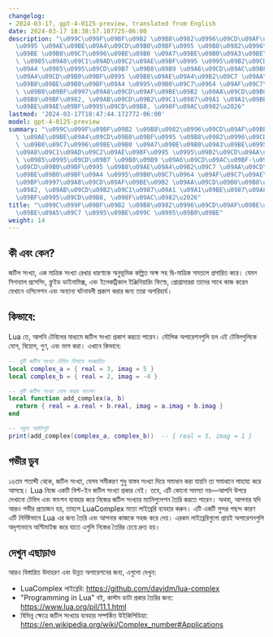 ```yaml
---
changelog:
- 2024-03-17, gpt-4-0125-preview, translated from English
date: 2024-03-17 18:38:57.107725-06:00
description: "\u099C\u099F\u09BF\u09B2 \u09B8\u0982\u0996\u09CD\u09AF\u09BE, \u098F\
  \u0995 \u09AE\u09BE\u09A4\u09CD\u09B0\u09BF\u0995 \u09B8\u0982\u0996\u09CD\u09AF\
  \u09BE \u09B0\u09C7\u0996\u09BE\u09B0 \u09A7\u09BE\u09B0\u09A3\u09BE\u0995\u09C7\
  \ \u0985\u09A8\u09C1\u09AD\u09C2\u09AE\u09BF\u0995 \u0995\u09B2\u09CD\u09AA\u09BF\
  \u09A4 \u0985\u0995\u09CD\u09B7 \u09B8\u09B9 \u09A6\u09CD\u09AC\u09BF-\u09AE\u09BE\
  \u09A4\u09CD\u09B0\u09BF\u0995 \u09B8\u09AE\u09A4\u09B2\u09C7 \u09AA\u09CD\u09B0\
  \u09B8\u09BE\u09B0\u09BF\u09A4 \u0995\u09B0\u09C7\u0964 \u09AF\u09C7\u09AE\u09A8\
  \ \u09B8\u09BF\u0997\u09A8\u09CD\u09AF\u09BE\u09B2 \u09AA\u09CD\u09B0\u09B8\u09C7\
  \u09B8\u09BF\u0982, \u09AB\u09CD\u09B2\u09C1\u0987\u09A1 \u09A1\u09BE\u0987\u09A8\
  \u09BE\u09AE\u09BF\u0995\u09CD\u09B8, \u098F\u09AC\u0982\u2026"
lastmod: '2024-03-17T18:47:44.172772-06:00'
model: gpt-4-0125-preview
summary: "\u099C\u099F\u09BF\u09B2 \u09B8\u0982\u0996\u09CD\u09AF\u09BE, \u098F\u0995\
  \ \u09AE\u09BE\u09A4\u09CD\u09B0\u09BF\u0995 \u09B8\u0982\u0996\u09CD\u09AF\u09BE\
  \ \u09B0\u09C7\u0996\u09BE\u09B0 \u09A7\u09BE\u09B0\u09A3\u09BE\u0995\u09C7 \u0985\
  \u09A8\u09C1\u09AD\u09C2\u09AE\u09BF\u0995 \u0995\u09B2\u09CD\u09AA\u09BF\u09A4\
  \ \u0985\u0995\u09CD\u09B7 \u09B8\u09B9 \u09A6\u09CD\u09AC\u09BF-\u09AE\u09BE\u09A4\
  \u09CD\u09B0\u09BF\u0995 \u09B8\u09AE\u09A4\u09B2\u09C7 \u09AA\u09CD\u09B0\u09B8\
  \u09BE\u09B0\u09BF\u09A4 \u0995\u09B0\u09C7\u0964 \u09AF\u09C7\u09AE\u09A8 \u09B8\
  \u09BF\u0997\u09A8\u09CD\u09AF\u09BE\u09B2 \u09AA\u09CD\u09B0\u09B8\u09C7\u09B8\u09BF\
  \u0982, \u09AB\u09CD\u09B2\u09C1\u0987\u09A1 \u09A1\u09BE\u0987\u09A8\u09BE\u09AE\
  \u09BF\u0995\u09CD\u09B8, \u098F\u09AC\u0982\u2026"
title: "\u099C\u099F\u09BF\u09B2 \u09B8\u0982\u0996\u09CD\u09AF\u09BE\u09B0 \u09B8\
  \u09BE\u09A5\u09C7 \u0995\u09BE\u099C \u0995\u09B0\u09BE"
weight: 14
---
```


## কী এবং কেন?

জটিল সংখ্যা, এক মাত্রিক সংখ্যা রেখার ধারণাকে অনুভূমিক কল্পিত অক্ষ সহ দ্বি-মাত্রিক সমতলে প্রসারিত করে। যেমন সিগন্যাল প্রসেসিং, ফ্লুইড ডাইনামিক্স, এবং ইলেকট্রিকাল ইঞ্জিনিয়ারিং ফিল্ডে, প্রোগ্রামাররা তাদের সাথে কাজ করেন যেখানে ওসিলেশন এবং অন্যান্য ঘটনাবলী প্রকাশ করার জন্য তারা অপরিহার্য।

## কিভাবে:
Lua তে, আপনি টেবিলের মাধ্যমে জটিল সংখ্যা প্রকাশ করতে পারেন। মৌলিক অপারেশনগুলি হল এই টেবিলগুলিকে যোগ, বিয়োগ, গুণ, এবং ভাগ করা। এখানে কিভাবে:

```lua
-- দুটি জটিল সংখ্যা টেবিল হিসাবে সংজ্ঞায়িত
local complex_a = { real = 3, imag = 5 }
local complex_b = { real = 2, imag = -4 }

-- দুটি জটিল সংখ্যা যোগ করার ফাংশন
local function add_complex(a, b)
  return { real = a.real + b.real, imag = a.imag + b.imag }
end

-- নমুনা আউটপুট
print(add_complex(complex_a, complex_b))  -- { real = 5, imag = 1 }
```

## গভীর ডুব
১৬তম শতাব্দী থেকে, জটিল সংখ্যা, যেসব সমীকরণ শুধু বাস্তব সংখ্যা দিয়ে সমাধান করা যায়নি তা সমাধানে সাহায্য করে আসছে। Lua নিজে একটি বিল্ট-ইন জটিল সংখ্যা প্রকার নেই। তবে, এটি কোনো সমস্যা নয়—আপনি উপরে দেখানো টেবিল এবং ফাংশন ব্যবহার করে নিজের জটিল সংখ্যার ম্যানিপুলেশন তৈরি করতে পারেন। অথবা, আপনার যদি আরও গভীর প্রয়োজন হয়, তাহলে LuaComplex মতো লাইব্রেরি ব্যবহার করুন। এটি একটি সুন্দর পছন্দ কারণ এটি নির্দিষ্টভাবে Lua এর জন্য তৈরি এবং আপনার কাজকে সহজ করে দেয়। এরকম লাইব্রেরিগুলো প্রায়ই অপারেশনগুলি অদৃশ্যভাবে অপ্টিমাইজ করে যাতে এগুলি নিজের তৈরির চেয়ে দ্রুত হয়।

## দেখুন এছাড়াও
আরও বিস্তারিত উদাহরণ এবং উন্নত অপারেশনের জন্য, এগুলো দেখুন:

- LuaComplex লাইব্রেরি: https://github.com/davidm/lua-complex
- "Programming in Lua" বই, কাস্টম ডাটা প্রকার তৈরির জন্য: https://www.lua.org/pil/11.1.html
- বিভিন্ন ক্ষেত্রে জটিল সংখ্যার ব্যবহার সম্পর্কিত উইকিপিডিয়া: https://en.wikipedia.org/wiki/Complex_number#Applications
